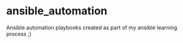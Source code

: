 # ansible_automation
Ansible automation playbooks created as part of my ansible learning process ;)

